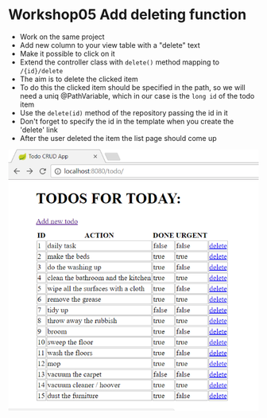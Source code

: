 # Workshop05 Add deleting function

- Work on the same project
- Add new column to your view table with a "delete" text
- Make it possible to click on it
- Extend the controller class with `delete()` method mapping to `/{id}/delete`
- The aim is to delete the clicked item
- To do this the clicked item should be specified in the path, so we will need a uniq @PathVariable, which in our case is the `long id` of the todo item
- Use the `delete(id)` method of the repository passing the id in it
- Don't forget to specify the id in the template when you create the 'delete' link
- After the user deleted the item the list page should come up

<img src="../assets/DeleteTodos.PNG">
